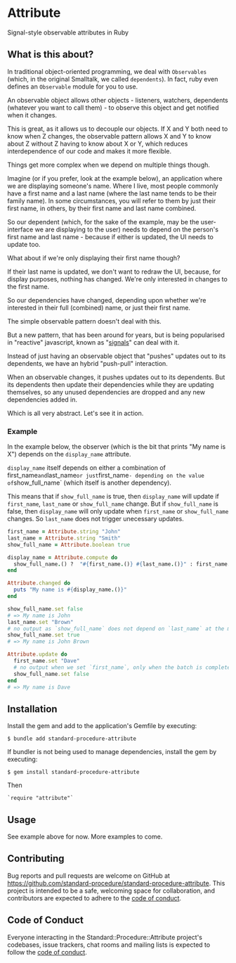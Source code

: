# Attribute

Signal-style observable attributes in Ruby

## What is this about?

In traditional object-oriented programming, we deal with `Observables` (which, in the original Smalltalk, we called `dependents`). In fact, ruby even defines an `Observable` module for you to use.

An observable object allows other objects - listeners, watchers, dependents (whatever you want to call them) - to observe this object and get notified when it changes.

This is great, as it allows us to decouple our objects. If X and Y both need to know when Z changes, the observable pattern allows X and Y to know about Z without Z having to know about X or Y, which reduces interdependence of our code and makes it more flexible.

Things get more complex when we depend on multiple things though.

Imagine (or if you prefer, look at the example below), an application where we are displaying someone's name. Where I live, most people commonly have a first name and a last name (where the last name tends to be their family name). In some circumstances, you will refer to them by just their first name, in others, by their first name and last name combined.

So our dependent (which, for the sake of the example, may be the user-interface we are displaying to the user) needs to depend on the person's first name and last name - because if either is updated, the UI needs to update too.

What about if we're only displaying their first name though?

If their last name is updated, we don't want to redraw the UI, because, for display purposes, nothing has changed. We're only interested in changes to the first name.

So our dependencies have changed, depending upon whether we're interested in their full (combined) name, or just their first name.

The simple observable pattern doesn't deal with this.

But a new pattern, that has been around for years, but is being popularised in "reactive" javascript, known as "[signals](https://dev.to/ryansolid/a-hands-on-introduction-to-fine-grained-reactivity-3ndf)" can deal with it.

Instead of just having an observable object that "pushes" updates out to its dependents, we have an hybrid "push-pull" interaction.

When an observable changes, it pushes updates out to its dependents. But its dependents then update their dependencies while they are updating themselves, so any unused dependencies are dropped and any new dependencies added in.

Which is all very abstract. Let's see it in action.

### Example

In the example below, the observer (which is the bit that prints "My name is X") depends on the `display_name` attribute.

`display_name` itself depends on either a combination of first_name`and`last_name`or just`first_name`- depending on the value of`show_full_name` (which itself is another dependency).

This means that if `show_full_name` is true, then `display_name` will update if `first_name`, `last_name` or `show_full_name` change. But if `show_full_name` is false, then `display_name` will only update when `first_name` or `show_full_name` changes. So `last_name` does not trigger unecessary updates.

```ruby
first_name = Attribute.string "John"
last_name = Attribute.string "Smith"
show_full_name = Attribute.boolean true

display_name = Attribute.compute do
  show_full_name.() ?  "#{first_name.()} #{last_name.()}" : first_name.()
end

Attribute.changed do
  puts "My name is #{display_name.()}"
end

show_full_name.set false
# => My name is John
last_name.set "Brown"
# no output as `show_full_name` does not depend on `last_name` at the moment
show_full_name.set true
# => My name is John Brown

Attribute.update do
  first_name.set "Dave"
  # no output when we set `first_name`, only when the batch is completed
  show_full_name.set false
end
# => My name is Dave
```

## Installation

Install the gem and add to the application's Gemfile by executing:

    $ bundle add standard-procedure-attribute

If bundler is not being used to manage dependencies, install the gem by executing:

    $ gem install standard-procedure-attribute

Then

    `require "attribute"`

## Usage

See example above for now. More examples to come.

## Contributing

Bug reports and pull requests are welcome on GitHub at https://github.com/standard-procedure/standard-procedure-attribute. This project is intended to be a safe, welcoming space for collaboration, and contributors are expected to adhere to the [code of conduct](https://github.com/standard-procedure/standard-procedure-attribute/blob/main/CODE_OF_CONDUCT.md).

## Code of Conduct

Everyone interacting in the Standard::Procedure::Attribute project's codebases, issue trackers, chat rooms and mailing lists is expected to follow the [code of conduct](https://github.com/standard-procedure/standard-procedure-attribute/blob/main/CODE_OF_CONDUCT.md).
